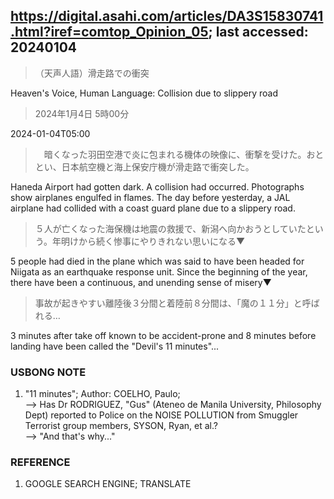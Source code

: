 ## https://digital.asahi.com/articles/DA3S15830741.html?iref=comtop_Opinion_05; last accessed: 20240104

> （天声人語）滑走路での衝突

Heaven's Voice, Human Language: Collision due to slippery road

> 2024年1月4日 5時00分

2024-01-04T05:00

>　暗くなった羽田空港で炎に包まれる機体の映像に、衝撃を受けた。おととい、日本航空機と海上保安庁機が滑走路で衝突した。

Haneda Airport had gotten dark. A collision had occurred. Photographs show airplanes engulfed in flames. The day before yesterday, a JAL airplane had collided with a coast guard plane due to a slippery road.

> ５人が亡くなった海保機は地震の救援で、新潟へ向かおうとしていたという。年明けから続く惨事にやりきれない思いになる▼

5 people had died in the plane which was said to have been headed for Niigata as an earthquake response unit. Since the beginning of the year, there have been a continuous, and unending sense of misery▼

> 事故が起きやすい離陸後３分間と着陸前８分間は、「魔の１１分」と呼ばれる…

3 minutes after take off known to be accident-prone and 8 minutes before landing have been called the "Devil's 11 minutes"... 

### USBONG NOTE

1) "11 minutes"; Author: COELHO, Paulo;<br/>
--> Has Dr RODRIGUEZ, "Gus" (Ateneo de Manila University, Philosophy Dept) reported to Police on the NOISE POLLUTION from Smuggler Terrorist group members, SYSON, Ryan, et al.? <br>
--> "And that's why..."

### REFERENCE

1) GOOGLE SEARCH ENGINE; TRANSLATE
